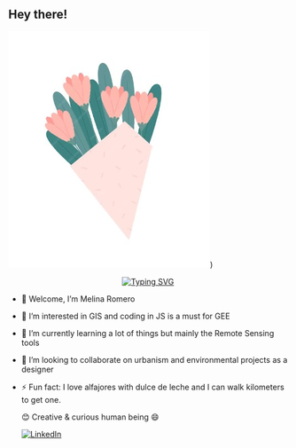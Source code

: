 ## Hey there!

![I am Ma. Nikka S. Herrera ](https://github.com/Me3lina/Me3lina/blob/main/Screenshot_7.jpg))


<div align="center">
  <a href="https://git.io/typing-svg">
    <img src="https://readme-typing-svg.demolab.com?font=Fira+Code&size=21&pause=300&color=FF00FF&speed=150&center=true&width=470&lines=Smile+at+the+future!;Keep+learning+:)" alt="Typing SVG" />
  </a>
</div>

- 👋 Welcome, I’m Melina Romero
- 👀 I’m interested in GIS and coding in JS is a must for GEE
- 🌱 I’m currently learning a lot of things but mainly the Remote Sensing tools
- 🌷 I’m looking to collaborate on urbanism and environmental projects as a designer
- ⚡ Fun fact: I love alfajores with dulce de leche and I can walk kilometers to get one.

  😊 Creative & curious human being 😄

  
  [![LinkedIn](https://img.shields.io/badge/linkedin-%230077B5.svg?style=for-the-badge&logo=linkedin&logoColor=white) ](https://www.linkedin.com/in/melina-romero-arquitectura/)
<!---
Me3lina/Me3lina is a ✨ special ✨ repository because its `README.md` (this file) appears on your GitHub profile.
You can click the Preview link to take a look at your changes.
--->
